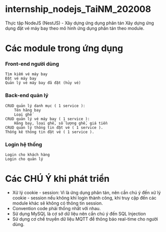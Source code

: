 # internship_nodejs_TaiNM_202008
Thực tập NodeJS (NestJS) - Xây dựng ứng dụng phân tán
Xây dựng ứng dụng đặt vé máy bay theo mô hình ứng dụng phân tán theo module.

# Các module trong ứng dụng
### Front-end người dùng
	Tìm kiếm vé máy bay
	Đặt vé máy bay
	Quản lý vé máy bay đã đặt (hủy vé)

### Back-end quản lý
	CRUD quản lý danh mục ( 1 service ):
		Tên hãng bay
		Loại ghế
	CRUD quản lý vé máy bay ( 1 service ):
		Hãng bay, loại ghế, số lượng ghế, giá tiền
	CRUD quản lý thông tin đặt vé ( 1 service ).
	Thống kê thông tin đặt vé ( 1 service ).

### Login hệ thống
	Login cho khách hàng
	Login cho quản lý

# Các CHÚ Ý khi phát triển
- Xử lý cookie - session:
Vì là ứng dụng phân tán, nên cần chú ý đến xử lý cookie - session nếu không khi login thành công, khi truy cập đến các module khác sẽ không có thông tin session.
- Convention code phải thống nhất với nhau.
- Sử dụng MySQL là cơ sở dữ liệu nên cần chú ý đến SQL Injection
- Sử dụng cơ chế truyền dữ liệu MQTT để thông báo real-time cho người dùng.
